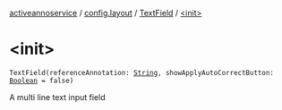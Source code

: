 [activeannoservice](../../index.md) / [config.layout](../index.md) / [TextField](index.md) / [&lt;init&gt;](./-init-.md)

# &lt;init&gt;

`TextField(referenceAnnotation: `[`String`](https://kotlinlang.org/api/latest/jvm/stdlib/kotlin/-string/index.html)`, showApplyAutoCorrectButton: `[`Boolean`](https://kotlinlang.org/api/latest/jvm/stdlib/kotlin/-boolean/index.html)` = false)`

A multi line text input field

